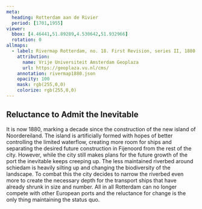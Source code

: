 ```yaml
---
meta:
  heading: Rotterdam aan de Rivier
  period: [1701,1955]
viewer:
  bbox: [4.46441,51.89289,4.530642,51.932966]
  rotation: 0
allmaps:
  - label: Rivermap Rotterdam, no. 18. First Revision, series II, 1880. Foamboard print, 925 x 625 mm, Scale 1:10,000. Trésor Collection, TU Delft Library.
    attribution:
      name: Vrije Universiteit Amsterdam Geoplaza
      url: https://geoplaza.vu.nl/cms/
    annotation: rivermap1880.json
    opacity: 100
    mask: rgb(255,0,0)
    colorize: rgb(255,0,0)
---
```

## Reluctance to Admit the Inevitable

It is now 1880, marking a decade since the construction of the new island of Noordereiland. The island is artificially formed with hopes of better controlling the limited waterflow, creating more room for ships and separating the desired future construction in Fijenoord from the rest of the city. However, while the city still makes plans for the future growth of the port the inevitable keeps creeping up. The less maintained riverbed around schiedam is heavily silting up and changing the biodiversity of the landscape. To combat this the city decides to narrow the riverbed even more to create the necessary depth for the transport ships that have already shrunk in size and number. All in all Rotterdam can no longer compete with other European ports and the reluctance for change is the only thing maintaining the status quo. 
